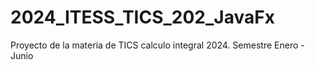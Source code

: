 # 2024_ITESS_TICS_202_JavaFx
Proyecto de la materia de TICS calculo integral 2024. Semestre Enero - Junio
